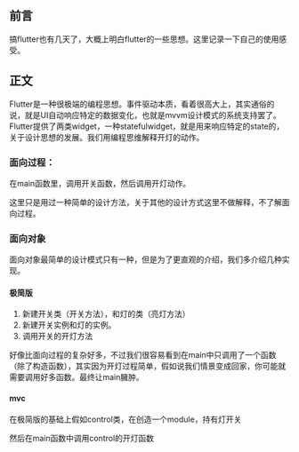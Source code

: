 ## 前言

搞flutter也有几天了，大概上明白flutter的一些思想。这里记录一下自己的使用感受。

## 正文

Flutter是一种很极端的编程思想。事件驱动本质，看着很高大上，其实通俗的说，就是UI自动响应特定的数据变化，也就是mvvm设计模式的系统支持罢了。Flutter提供了两类widget，一种statefulwidget，就是用来响应特定的state的，关于设计思想的发展。我们用编程思维解释开灯的动作。

### 面向过程：

在main函数里，调用开关函数，然后调用开灯动作。

这里只是用过一种简单的设计方法，关于其他的设计方式这里不做解释，不了解面向过程。

### 面向对象

面向对象最简单的设计模式只有一种，但是为了更直观的介绍，我们多介绍几种实现。

#### 极简版

1. 新建开关类（开关方法），和灯的类（亮灯方法）
2. 新建开关实例和灯的实例。
3. 调用开关的开灯方法

好像比面向过程的复杂好多，不过我们很容易看到在main中只调用了一个函数（除了构造函数），其实因为开灯过程简单，假如说我们情景变成回家，你可能就需要调用好多函数。最终让main臃肿。

#### mvc

在极简版的基础上假如control类，在创造一个module，持有灯开关

然后在main函数中调用control的开灯函数

